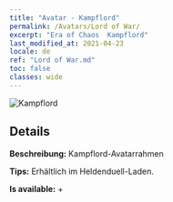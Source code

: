 ```yaml
---
title: "Avatar - Kampflord"
permalink: /Avatars/Lord of War/
excerpt: "Era of Chaos  Kampflord"
last_modified_at: 2021-04-23
locale: de
ref: "Lord of War.md"
toc: false
classes: wide
---
```

 ![Kampflord](/images/a/avatarFrame_9.png)

## Details

 **Beschreibung:** Kampflord-Avatarrahmen 

 **Tips:** Erhältlich im Heldenduell-Laden. 

 **Is available:**  + 

